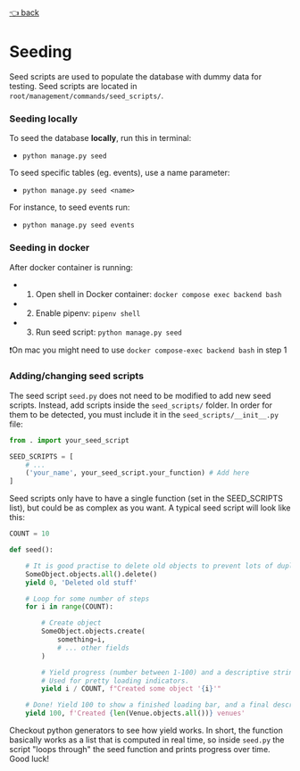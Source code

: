 [👈 back](/docs/technical/README.md)

# Seeding

Seed scripts are used to populate the database with dummy data for testing. Seed scripts are located in `root/management/commands/seed_scripts/`.

### Seeding locally

To seed the database **locally**, run this in terminal:

- `python manage.py seed`

To seed specific tables (eg. events), use a name parameter:

- `python manage.py seed <name>`

For instance, to seed events run:

- `python manage.py seed events`

### Seeding in docker 
<!-- 
`docker compose exec backend python -m pipenv run python manage.py seed`

I find this very long and messy, so I prefer to have a terminal window inside the docker container all the time: -->
After docker container is running:

- 1) Open shell in Docker container: `docker compose exec backend bash`
- 2) Enable pipenv: `pipenv shell` 
- 3) Run seed script: `python manage.py seed`

❗️On mac you might need to use `docker compose-exec backend bash` in step 1

### Adding/changing seed scripts
The seed script `seed.py` does not need to be modified to add new seed scripts.
Instead, add scripts inside the `seed_scripts/` folder. In order for them to be detected, you must include it in the `seed_scripts/__init__.py` file:

```python
from . import your_seed_script

SEED_SCRIPTS = [
    # ... 
    ('your_name', your_seed_script.your_function) # Add here
]
```

Seed scripts only have to have a single function (set in the SEED_SCRIPTS list), but could be as complex as you want. A typical seed script will look like this:

```python
COUNT = 10

def seed():

    # It is good practise to delete old objects to prevent lots of duplicates
    SomeObject.objects.all().delete()
    yield 0, 'Deleted old stuff'

    # Loop for some number of steps
    for i in range(COUNT):

        # Create object
        SomeObject.objects.create(
            something=i,
            # ... other fields
        )

        # Yield progress (number between 1-100) and a descriptive string. 
        # Used for pretty loading indicators.
        yield i / COUNT, f"Created some object '{i}'"

    # Done! Yield 100 to show a finished loading bar, and a final description
    yield 100, f'Created {len(Venue.objects.all())} venues'
```

Checkout python generators to see how yield works. In short, the function basically works as a list that is computed in real time, so inside `seed.py` the script "loops through" the seed function and prints progress over time. Good luck!
